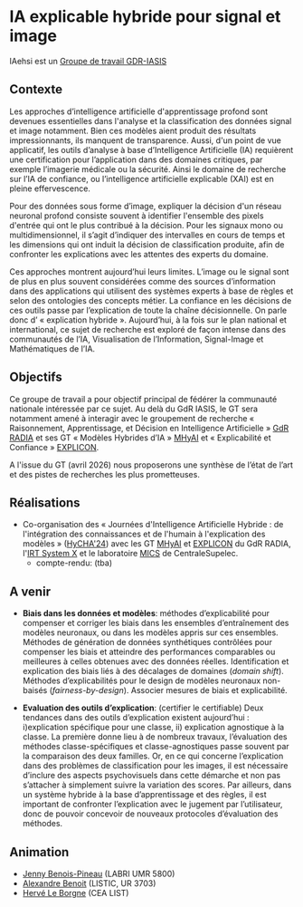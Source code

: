 # IA explicable hybride pour signal et image

IAehsi est un [Groupe de travail GDR-IASIS](https://gdr-iasis.cnrs.fr/groupes-de-travail/)

## Contexte
Les approches d’intelligence artificielle d'apprentissage profond sont devenues essentielles dans l'analyse et la classification des données signal et image notamment. Bien ces modèles aient produit des résultats impressionnants, ils manquent de transparence. Aussi, d'un point de vue applicatif, les outils d’analyse à base d’Intelligence Artificielle (IA) requièrent une certification pour l’application dans des domaines critiques, par exemple l’imagerie médicale ou la sécurité. Ainsi le domaine de recherche sur l’IA de confiance, ou l’intelligence artificielle explicable (XAI) est en pleine effervescence. 

Pour des données sous forme d’image, expliquer la décision d'un réseau neuronal profond consiste souvent à identifier l'ensemble des pixels d'entrée qui ont le plus contribué à la décision. Pour les signaux mono ou multidimensionnel, il s’agit d’indiquer des intervalles en cours de temps et les dimensions qui ont induit la décision de classification produite, afin de confronter les explications avec les attentes des experts du domaine. 

Ces approches montrent aujourd’hui leurs limites. L’image ou le signal sont de plus en plus souvent considérées comme des sources d’information dans des applications qui utilisent des systèmes experts à base de règles et selon des ontologies des concepts métier. La confiance en les décisions de ces outils passe par l’explication de toute la chaîne décisionnelle. On parle donc d’ « explication hybride ». Aujourd’hui, à la fois sur le plan national et international, ce sujet de recherche est exploré de façon intense dans des communautés de l’IA, Visualisation de l’Information, Signal-Image et Mathématiques de l’IA. 

## Objectifs
Ce groupe de travail a pour objectif principal de fédérer la communauté nationale intéressée par ce sujet. Au delà du GdR IASIS, le GT sera notamment amené à interagir avec le groupement de recherche « Raisonnement, Apprentissage, et Décision en Intelligence Artificielle » [GdR RADIA](https://gdr-radia.cnrs.fr/) et ses GT « Modèles Hybrides d’IA » [MHyAI](https://ziedbouraoui.github.io/gdr-radia-mhyia) et « Explicabilité et Confiance » [EXPLICON](https://gt-explicon.github.io/).

A l'issue du GT (avril 2026) nous proposerons une synthèse de l’état de l’art et des pistes de recherches les plus prometteuses.

## Réalisations
* Co-organisation des « Journées d'Intelligence Artificielle Hybride : de l'intégration des connaissances et de l'humain à l'explication des modèles » ([HyCHA'24](https://hycha24.sciencesconf.org/)) avec les GT [MHyAI](https://ziedbouraoui.github.io/gdr-radia-mhyia) et [EXPLICON](https://gt-explicon.github.io/) du GdR RADIA, l'[IRT System X](https://www.irt-systemx.fr/) et le laboratoire [MICS](https://mics.centralesupelec.fr/) de CentraleSupelec.
  * compte-rendu: (tba)

## A venir

* **Biais dans les données et modèles**: méthodes d’explicabilité pour compenser et corriger les biais dans les ensembles d’entraînement des modèles neuronaux, ou dans les modèles appris sur ces ensembles. Méthodes de génération de données synthétiques contrôlées pour compenser les biais et atteindre des performances comparables ou meilleures à celles obtenues avec des données réelles. Identification et explication des biais liés à des décalages de domaines (*domain shift*). Méthodes d’explicabilités pour le design de modèles neuronaux non-baisés (*fairness-by-design*). Associer mesures de biais et explicabilité.

* **Evaluation des outils d’explication**: (certifier le certifiable) Deux tendances dans des outils d’explication existent aujourd’hui : i)explication spécifique pour une classe, ii) explication agnostique à la classe. La première donne lieu à de nombreux travaux, l’évaluation des méthodes classe-spécifiques et classe-agnostiques passe souvent par la comparaison des deux familles. Or, en ce qui concerne l’explication dans des problèmes de classification pour les images, il est nécessaire d’inclure des aspects psychovisuels dans cette démarche et non pas s’attacher à simplement suivre la variation des scores. Par ailleurs, dans un système hybride à la base d’apprentissage et des règles, il est important de confronter l’explication  avec le jugement par l’utilisateur, donc de pouvoir concevoir de nouveaux  protocoles d’évaluation des méthodes. 

## Animation
* [Jenny Benois-Pineau](https://www.labri.fr/projet/AIV/jennybenoispineau.php) (LABRI UMR 5800)
* [Alexandre Benoit](https://www.univ-smb.fr/listic/presentation/membres/enseignants-chercheurs/alexandre-benoit/) (LISTIC, UR 3703)
* [Hervé Le Borgne](https://hleborgne.github.io/) (CEA LIST)
